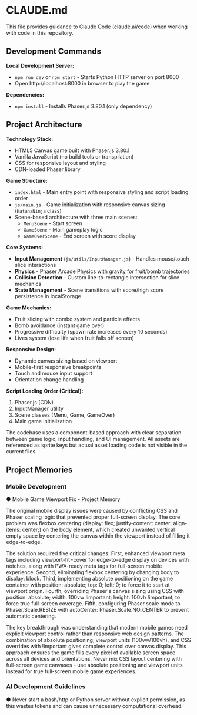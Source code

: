 # CLAUDE.md

This file provides guidance to Claude Code (claude.ai/code) when working with code in this repository.

## Development Commands

**Local Development Server:**
- `npm run dev` or `npm start` - Starts Python HTTP server on port 8000
- Open http://localhost:8000 in browser to play the game

**Dependencies:**
- `npm install` - Installs Phaser.js 3.80.1 (only dependency)

## Project Architecture

**Technology Stack:**
- HTML5 Canvas game built with Phaser.js 3.80.1
- Vanilla JavaScript (no build tools or transpilation)
- CSS for responsive layout and styling
- CDN-loaded Phaser library

**Game Structure:**
- `index.html` - Main entry point with responsive styling and script loading order
- `js/main.js` - Game initialization with responsive canvas sizing (`KatanaNinja` class)
- Scene-based architecture with three main scenes:
  - `MenuScene` - Start screen
  - `GameScene` - Main gameplay logic
  - `GameOverScene` - End screen with score display

**Core Systems:**
- **Input Management** (`js/utils/InputManager.js`) - Handles mouse/touch slice interactions
- **Physics** - Phaser Arcade Physics with gravity for fruit/bomb trajectories
- **Collision Detection** - Custom line-to-rectangle intersection for slice mechanics
- **State Management** - Scene transitions with score/high score persistence in localStorage

**Game Mechanics:**
- Fruit slicing with combo system and particle effects
- Bomb avoidance (instant game over)
- Progressive difficulty (spawn rate increases every 10 seconds)
- Lives system (lose life when fruit falls off screen)

**Responsive Design:**
- Dynamic canvas sizing based on viewport
- Mobile-first responsive breakpoints
- Touch and mouse input support
- Orientation change handling

**Script Loading Order (Critical):**
1. Phaser.js (CDN)
2. InputManager utility
3. Scene classes (Menu, Game, GameOver)
4. Main game initialization

The codebase uses a component-based approach with clear separation between game logic, input handling, and UI management. All assets are referenced as sprite keys but actual asset loading code is not visible in the current files.

## Project Memories

### Mobile Development

● Mobile Game Viewport Fix - Project Memory

  The original mobile display issues were caused by conflicting CSS and Phaser scaling logic that prevented proper
  full-screen display. The core problem was flexbox centering (display: flex; justify-content: center; align-items:
   center;) on the body element, which created unwanted vertical empty space by centering the canvas within the
  viewport instead of filling it edge-to-edge.

  The solution required five critical changes: First, enhanced viewport meta tags including viewport-fit=cover for
  edge-to-edge display on devices with notches, along with PWA-ready meta tags for full-screen mobile experience.
  Second, eliminating flexbox centering by changing body to display: block. Third, implementing absolute
  positioning on the game container with position: absolute; top: 0; left: 0; to force it to start at viewport
  origin. Fourth, overriding Phaser's canvas sizing using CSS with position: absolute; width: 100vw !important;
  height: 100vh !important; to force true full-screen coverage. Fifth, configuring Phaser scale mode to
  Phaser.Scale.RESIZE with autoCenter: Phaser.Scale.NO_CENTER to prevent automatic centering.

  The key breakthrough was understanding that modern mobile games need explicit viewport control rather than
  responsive web design patterns. The combination of absolute positioning, viewport units (100vw/100vh), and CSS
  overrides with !important gives complete control over canvas display. This approach ensures the game fills every
  pixel of available screen space across all devices and orientations. Never mix CSS layout centering with
  full-screen game canvases - use absolute positioning and viewport units instead for true full-screen mobile game
  experiences.

### AI Development Guidelines

● Never start a bash/http or Python server without explicit permission, as this wastes tokens and can cause unnecessary computational overhead.